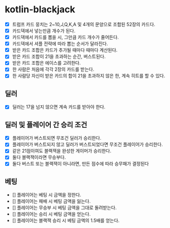 # kotlin-blackjack

- [X] 트럼프 카드 뭉치는 2~10,J,Q,K,A 및 4개의 문양으로 조합된 52장의 카드다.
- [X] 카드덱에서 넣는만큼 개수가 된다.
- [X] 카드덱에서 카드를 뽑을 시, 그만큼 카드 개수가 줄어든다.
- [X] 카드덱에서 셔플 전략에 따라 뽑는 순서가 달라진다.
- [X] 받은 카드 조합은 카드가 추가될 때마다 때마다 계산된다.
- [X] 받은 카드 조합이 21을 초과하는 순간, 버스트된다.
- [X] 받은 카드 조합은 에이스를 고려한다.
- [X] 한 사람은 처음에 각각 2장의 카드를 받는다.
- [X] 한 사람당 자신이 받은 카드의 합이 21을 초과하지 않은 한, 계속 히트를 할 수 있다.

## 딜러
- [X] 딜러는 17을 넘지 않으면 계속 카드를 받아야 한다.

## 딜러 및 플레이어 간 승리 조건
- [X] 플레이어가 버스트되면 무조건 딜러가 승리한다.
- [X] 플레이어가 버스트되지 않고 딜러가 버스트되었다면 무조건 플레이어가 승리한다.
- [X] 같은 21점이여도 블랙잭을 완성한 게이머가 승리한다.
- [X] 둘다 블랙잭이라면 무승부다.
- [X] 둘다 버스트 또는 블랙잭이 아니라면, 만든 점수에 따라 승무패가 결정된다

## 베팅
- [] 플레이어는 베팅 시 금액을 정한다.
- [] 플레이어는 패배 시 베팅 금액을 잃는다.
- [] 플레이어는 무승부 시 베팅 금액을 그대로 돌려받는다.
- [] 플레이어는 승리 시 베팅 금액을 얻는다.
- [] 플레이어는 블랙잭 승리 시 베팅 금액의 1.5배를 얻는다.